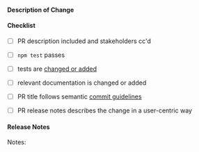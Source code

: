 #### Description of Change
<!--
Thank you for your Pull Request. Please provide a description above and review
the requirements below.

Contributors guide: https://github.com/electron/electron/blob/master/CONTRIBUTING.md
-->

#### Checklist
<!-- Remove items that do not apply. For completed items, change [ ] to [x]. -->

- [ ] PR description included and stakeholders cc'd
- [ ] `npm test` passes
- [ ] tests are [changed or added](https://github.com/electron/electron/blob/master/docs/development/testing.md)
- [ ] relevant documentation is changed or added
- [ ] PR title follows semantic [commit guidelines](https://github.com/electron/electron/blob/master/docs/development/pull-requests.md#commit-message-guidelines)
- [ ] PR release notes describes the change in a user-centric way


#### Release Notes

<!-- The note that you write here will be communicated to Electron app developers in the release notes when this change is released. Write something short but descriptive (one sentence to a couple paragraphs, if appropriate) that explains what, if anything, this change means for a developer building an app with Electron. Use `no-notes` for things like chores, internal fixes, and the like. -->

Notes: <!-- Short, descriptive app-developer-relevant change summary here, or `no-notes` if no app-developer-relevant changes. -->

